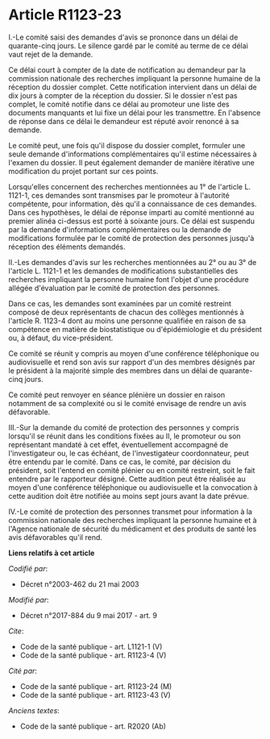 # Article R1123-23

I.-Le comité saisi des demandes d'avis se prononce dans un délai de quarante-cinq jours. Le silence gardé par le comité au
terme de ce délai vaut rejet de la demande. 

Ce délai court à compter de la date de notification au demandeur par la commission nationale des recherches impliquant la
personne humaine de la réception du dossier complet. Cette notification intervient dans un délai de dix jours à compter de la
réception du dossier. Si le dossier n'est pas complet, le comité notifie dans ce délai au promoteur une liste des documents
manquants et lui fixe un délai pour les transmettre. En l'absence de réponse dans ce délai le demandeur est réputé avoir
renoncé à sa demande. 

Le comité peut, une fois qu'il dispose du dossier complet, formuler une seule demande d'informations complémentaires qu'il
estime nécessaires à l'examen du dossier. Il peut également demander de manière itérative une modification du projet portant
sur ces points. 

Lorsqu'elles concernent des recherches mentionnées au 1° de l'article L. 1121-1, ces demandes sont transmises par le
promoteur à l'autorité compétente, pour information, dès qu'il a connaissance de ces demandes. Dans ces hypothèses, le délai
de réponse imparti au comité mentionné au premier alinéa ci-dessus est porté à soixante jours. Ce délai est suspendu par la
demande d'informations complémentaires ou la demande de modifications formulée par le comité de protection des personnes
jusqu'à réception des éléments demandés. 

II.-Les demandes d'avis sur les recherches mentionnées au 2° ou au 3° de l'article L. 1121-1 et les demandes de modifications
substantielles des recherches impliquant la personne humaine font l'objet d'une procédure allégée d'évaluation par le comité
de protection des personnes. 

Dans ce cas, les demandes sont examinées par un comité restreint composé de deux représentants de chacun des collèges
mentionnés à l'article R. 1123-4 dont au moins une personne qualifiée en raison de sa compétence en matière de biostatistique
ou d'épidémiologie et du président ou, à défaut, du vice-président. 

Ce comité se réunit y compris au moyen d'une conférence téléphonique ou audiovisuelle et rend son avis sur rapport d'un des
membres désignés par le président à la majorité simple des membres dans un délai de quarante-cinq jours. 

Ce comité peut renvoyer en séance plénière un dossier en raison notamment de sa complexité ou si le comité envisage de rendre
un avis défavorable. 

III.-Sur la demande du comité de protection des personnes y compris lorsqu'il se réunit dans les conditions fixées au II, le
promoteur ou son représentant mandaté à cet effet, éventuellement accompagné de l'investigateur ou, le cas échéant, de
l'investigateur coordonnateur, peut être entendu par le comité. Dans ce cas, le comité, par décision du président, soit
l'entend en comité plénier ou en comité restreint, soit le fait entendre par le rapporteur désigné. Cette audition peut être
réalisée au moyen d'une conférence téléphonique ou audiovisuelle et la convocation à cette audition doit être notifiée au
moins sept jours avant la date prévue. 

IV.-Le comité de protection des personnes transmet pour information à la commission nationale des recherches impliquant la
personne humaine et à l'Agence nationale de sécurité du médicament et des produits de santé les avis défavorables qu'il rend.

**Liens relatifs à cet article**

_Codifié par_:

  - Décret n°2003-462 du 21 mai 2003

_Modifié par_:

  - Décret n°2017-884 du 9 mai 2017 - art. 9

_Cite_:

  - Code de la santé publique - art. L1121-1 (V)
  - Code de la santé publique - art. R1123-4 (V)

_Cité par_:

  - Code de la santé publique - art. R1123-24 (M)
  - Code de la santé publique - art. R1123-43 (V)

_Anciens textes_:

  - Code de la santé publique - art. R2020 (Ab)
